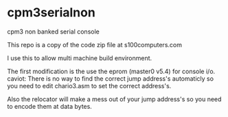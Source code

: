 # cpm3serialnon
cpm3 non banked serial console 

This repo is a copy of the code zip file at s100computers.com

I use this to allow multi machine build environment.

The first modification is the use the eprom (master0 v5.4) for console i/o.
caviot: There is no way to find the correct jump address's automaticly so you
need to edit chario3.asm to set the correct address's.

Also the relocator will make a mess out of your jump address's so you need to
encode them at data bytes.
